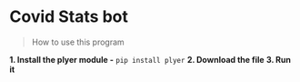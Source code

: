 # Covid Stats bot


> How to use this program

**1. Install the plyer module -** ```pip install plyer```
**2. Download the file**
**3. Run it**
